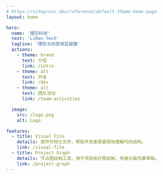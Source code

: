 ```yaml
---
# https://vitepress.dev/reference/default-theme-home-page
layout: home

hero:
  name: '理刃科技'
  text: 'LiRen Tech'
  tagline: '理性与创意相互碰撞'
  actions:
    - theme: brand
      text: 介绍
      link: /intro
    - theme: alt
      text: 开发
      link: /dev
    - theme: alt
      text: 团队活动
      link: /team-activities

  image:
    src: /logo.png
    alt: Logo

features:
  - title: Visual File
    details: 提供可视化文件，帮助开发者更直观地理解代码结构。
    link: /visual-file
  - title: Project Graph
    details: 节点图绘制工具，用于项目拓扑图绘制、快速头脑风暴草稿。
    link: /project-graph
---
```

